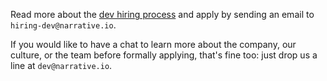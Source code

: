 Read more about the [dev hiring process](/process/dev-hiring-process) and apply by sending an email to
`hiring-dev@narrative.io`.

If you would like to have a chat to learn more about the company, our culture, or the team before formally applying,
that's fine too: just drop us a line at `dev@narrative.io`.
